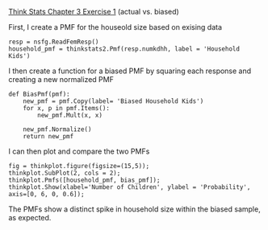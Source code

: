 [Think Stats Chapter 3 Exercise 1](http://greenteapress.com/thinkstats2/html/thinkstats2004.html#toc31) (actual vs. biased)

>> 
First, I create a PMF for the houseold size based on exising data

```
resp = nsfg.ReadFemResp()
household_pmf = thinkstats2.Pmf(resp.numkdhh, label = 'Household Kids')
```

I then create a function for a biased PMF by squaring each response and creating a new normalized PMF

```
def BiasPmf(pmf):
	new_pmf = pmf.Copy(label= 'Biased Household Kids')
	for x, p in pmf.Items():
       	new_pmf.Mult(x, x)
        
    new_pmf.Normalize()
    return new_pmf
```

I can then plot and compare the two PMFs

```
fig = thinkplot.figure(figsize=(15,5));
thinkplot.SubPlot(2, cols = 2);
thinkplot.Pmfs([household_pmf, bias_pmf]);
thinkplot.Show(xlabel='Number of Children', ylabel = 'Probability', axis=[0, 6, 0, 0.6]);
```
The PMFs show a distinct spike in household size within the biased sample, as expected.